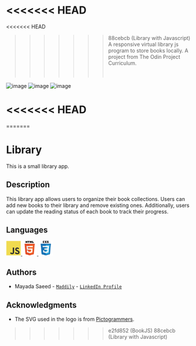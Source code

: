 <<<<<<< HEAD
=======
<<<<<<< HEAD
>>>>>>> 88cebcb (Library with Javascript)
A responsive virtual library js program to store books locally. A project from The Odin Project Curriculum.<div><br><div>
<img width="958" alt="image" src="https://github.com/myoui01/javascript_library/assets/66856434/1898daa1-f8fe-4fa0-aac9-c93136c1dea6">
<img width="959" alt="image" src="https://github.com/myoui01/javascript_library/assets/66856434/6a217619-785b-4004-aa5f-e5f0191610c4">
<img width="959" alt="image" src="https://github.com/myoui01/javascript_library/assets/66856434/deb496ef-44db-4d16-a46e-cae51c8507b7">

<<<<<<< HEAD
=======
=======
# Library

This is a small library app.


## Description

This library app allows users to organize their book collections. Users can add new books to their library and remove existing ones. Additionally, users can update the reading status of each book to track their progress.


## Languages

<p>
   <!-- js -->
 <a 
    href="https://www.javascript.com/" 
    target="_blank" rel="noreferrer"> 
    <img
        src="https://raw.githubusercontent.com/devicons/devicon/master/icons/javascript/javascript-original.svg"
        alt="java" width="40" height="40"
    /> 
 </a>
 <!-- html -->
 <a 
    href="https://www.java.com" 
    target="_blank" rel="noreferrer"> 
    <img
        src="https://raw.githubusercontent.com/devicons/devicon/master/icons/html5/html5-original-wordmark.svg"
        alt="java" width="40" height="40"
    /> 
 </a> 
 <!-- css -->
 <a 
    href="https://www.java.com" 
    target="_blank" rel="noreferrer"> 
    <img
        src="https://raw.githubusercontent.com/devicons/devicon/master/icons/css3/css3-original-wordmark.svg"
        alt="java" width="40" height="40"
    /> 
 </a>
</p>


## Authors

- Mayada Saeed - [`Maddily`](https://github.com/Maddily) - [`LinkedIn Profile`](https://www.linkedin.com/in/mayadase/)


## Acknowledgments

* The SVG used in the logo is from <a href="https://pictogrammers.com/" target="_blank">Pictogrammers</a>.
>>>>>>> e2fd852 (BookJS)
>>>>>>> 88cebcb (Library with Javascript)
